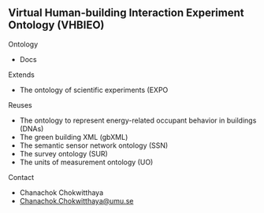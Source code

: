 ## Virtual Human-building Interaction Experiment Ontology (VHBIEO)

Ontology

* Docs 

Extends

* The ontology of scientific experiments (EXPO

Reuses

* The ontology to represent energy-related occupant behavior in buildings (DNAs) 
* The green building XML (gbXML)
* The semantic sensor network ontology (SSN) 
* The survey ontology (SUR)
* The units of measurement ontology (UO)

Contact

* Chanachok Chokwitthaya 
* Chanachok.Chokwitthaya@umu.se
